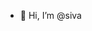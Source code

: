 - 👋 Hi, I’m @siva


<!---
sivastu/sivastu is a ✨ special ✨ repository because its `README.md` (this file) appears on your GitHub profile.
You can click the Preview link to take a look at your changes.
--->

